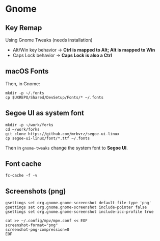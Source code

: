 # Gnome

## Key Remap
Using Gnome Tweaks (needs installation)
- Alt/Win key behavior &rarr;  **Ctrl is mapped to Alt; Alt is mapped to Win**
- Caps Lock behavior &rarr;  **Caps Lock is also a Ctrl**


## macOS Fonts
Then, in Gnome:
```shell
mkdir -p ~/.fonts
cp $UXREPO/Shared/DevSetup/Fonts/* ~/.fonts
```


## Segoe UI as system font
```shell
mkdir -p ~/work/forks
cd ~/work/forks
git clone https://github.com/mrbvrz/segoe-ui-linux
cp segoe-ui-linux/font/*.ttf ~/.fonts 
```

Then in `gnome-tweaks` change the system font to **Segoe UI**.

## Font cache
```shell
fc-cache -f -v
```


## Screenshots (png)
```shell
gsettings set org.gnome.gnome-screenshot default-file-type 'png'
gsettings set org.gnome.gnome-screenshot include-pointer false
gsettings set org.gnome.gnome-screenshot include-icc-profile true
```

```shell
cat >> ~/.config/mpv/mpv.conf << EOF
screenshot-format="png"
screenshot-png-compression=0
EOF
```
